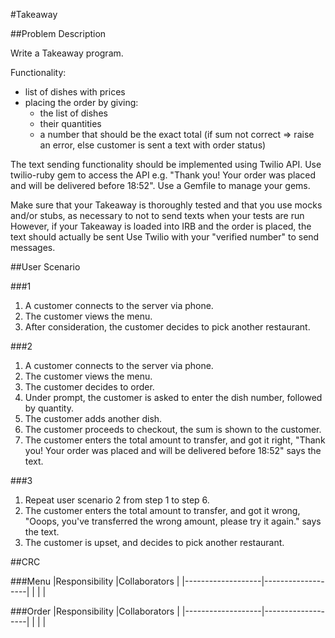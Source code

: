 #Takeaway

##Problem Description

Write a Takeaway program.

Functionality:
* list of dishes with prices
* placing the order by giving:
	* the list of dishes
	* their quantities
	* a number that should be the exact total (if sum not correct => raise an error, else customer is sent a text with order status)

The text sending functionality should be implemented using Twilio API. Use twilio-ruby gem to access the API e.g. "Thank you! Your order was placed and will be delivered before 18:52". Use a Gemfile to manage your gems.

Make sure that your Takeaway is thoroughly tested and that you use mocks and/or stubs, as necessary to not to send texts when your tests are run However, if your Takeaway is loaded into IRB and the order is placed, the text should actually be sent Use Twilio with your "verified number" to send messages.

##User Scenario

###1
1. A customer connects to the server via phone.
2. The customer views the menu.
3. After consideration, the customer decides to pick another restaurant.

###2
1. A customer connects to the server via phone.
2. The customer views the menu.
3. The customer decides to order.
4. Under prompt, the customer is asked to enter the dish number, followed by quantity.
5. The customer adds another dish.
6. The customer proceeds to checkout, the sum is shown to the customer.
7. The customer enters the total amount to transfer, and got it right, "Thank you! Your order was placed and will be delivered before 18:52" says the text.

###3
1. Repeat user scenario 2 from step 1 to step 6.
2. The customer enters the total amount to transfer, and got it wrong, "Ooops, you've transferred the wrong amount, please try it again." says the text.
3. The customer is upset, and decides to pick another restaurant.

##CRC

###Menu
|Responsibility		|Collaborators		|
|-------------------|-------------------|
|					|					|

###Order
|Responsibility		|Collaborators		|
|-------------------|-------------------|
|					|					|